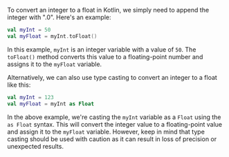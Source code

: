 To convert an integer to a float in Kotlin, we simply need to append the integer with ".0". Here's an example:

```kotlin
val myInt = 50
val myFloat = myInt.toFloat()
```

In this example, `myInt` is an integer variable with a value of `50`. The `toFloat()` method converts this value to a floating-point number and assigns it to the `myFloat` variable.

Alternatively, we can also use type casting to convert an integer to a float like this:

```kotlin
val myInt = 123
val myFloat = myInt as Float
```

In the above example, we're casting the `myInt` variable as a `Float` using the `as Float` syntax. This will convert the integer value to a floating-point value and assign it to the `myFloat` variable. However, keep in mind that type casting should be used with caution as it can result in loss of precision or unexpected results.